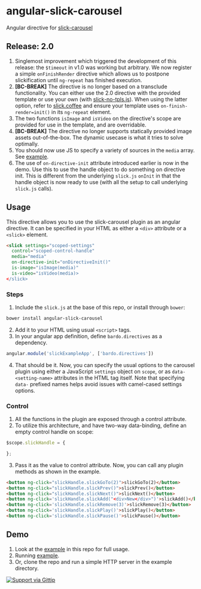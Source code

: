 angular-slick-carousel
======================

Angular directive for [slick-carousel](http://kenwheeler.github.io/slick/)

Release: 2.0
------------
1. Singlemost improvement which triggered the development of this release: the `$timeout` in v1.0
was working but arbitrary. We now register a simple `onFinishRender` directive which
allows us to postpone slickification until `ng-repeat` has finished execution.
2. **[BC-BREAK]** The directive is no longer based on a transclude functionality. You can either use the 2.0
 directive with the provided template or use your own (with [slick-no-tpls.js](dist/slick-no-tpls.js)). When using 
the latter option, refer to [slick.coffee](https://github.com/kbdaitch/angular-slick-carousel/blob/master/src/slick.coffee#L12-L18) and ensure your template uses `on-finish-render=init()` in its `ng-repeat` element.
3. The two functions `isImage` and `isVideo` on the directive's scope are provided for use in the template, 
and are overridable.
4. **[BC-BREAK]** The directive no longer supports statically provided image assets out-of-the-box.
The dynamic usecase is what it tries to solve optimally.
5. You should now use JS to specify a variety of sources in the `media` array. See [example](https://github.com/kbdaitch/angular-slick-carousel/blob/master/example/index.html).
6. The use of `on-directive-init` attribute introduced earlier is now in the demo. Use this to use the handle object to do something on directive init. This is different from the underlying `slick.js` `onInit` in that the handle object is now ready to use
(with all the setup to call underlying `slick.js` calls).

Usage
-----

This directive allows you to use the slick-carousel plugin as
an angular directive. It can be specified in your HTML
as either a `<div>` attribute or a `<slick>` element.

```html
<slick settings="scoped-settings"
  control="scoped-control-handle"
  media="media" 
  on-directive-init="onDirectiveInit()"
  is-image="isImage(media)" 
  is-video="isVideo(media)>
</slick>
```

### Steps ###
1. Include the `slick.js` at the base of this repo, or install through `bower`:

  ```bash
  bower install angular-slick-carousel
  ```

2. Add it to your HTML using usual `<script>` tags.
3. In your angular app definition, define `bardo.directives` as a dependency.
  ```js
  angular.module('slickExampleApp', ['bardo.directives'])
  ```

4. That should be it. Now, you can specify the usual
 options to the carousel plugin using either a JavaScript
`settings` object on `scope`, or as `data-<setting-name>`
 attributes in the HTML tag itself. Note that specifying `data-` prefixed names
 helps avoid issues with camel-cased settings options.

### Control ###
1. All the functions in the plugin are exposed through a control
attribute.
2. To utilize this architecture, and have two-way data-binding,
define an empty control handle on scope:
  ```js
  $scope.slickHandle = {

  };
```

3. Pass it as the value to control attribute. Now, you can call any plugin methods
as shown in the example.

  ```html
  <button ng-click="slickHandle.slickGoTo(2)">slickGoTo(2)</button>
  <button ng-click="slickHandle.slickPrev()">slickPrev()</button>
  <button ng-click="slickHandle.slickNext()">slickNext()</button>
  <button ng-click='slickHandle.slickAdd("<div>New</div>")'>slickAdd()</button>
  <button ng-click='slickHandle.slickRemove(3)'>slickRemove(3)</button>
  <button ng-click='slickHandle.slickPlay()'>slickPlay()</button>
  <button ng-click='slickHandle.slickPause()'>slickPause()</button>
  ```

Demo
----

1. Look at the [example](https://github.com/kbdaitch/angular-slick-carousel/tree/master/example) in this repo for full usage.
2. Running [example](http://bardo.io/angular-slick-carousel/app/index.html).
3. Or, clone the repo and run a simple HTTP server in the example directory.

[![Support via Gittip](https://rawgithub.com/twolfson/gittip-badge/0.2.0/dist/gittip.png)](https://www.gittip.com/kbdaitch/)
